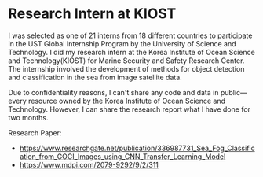 # Research Intern at KIOST 

I was selected as one of 21 interns from 18 different countries to participate in the UST Global Internship Program by the University of Science and Technology. I did my research intern at the Korea Institute of Ocean Science and Technology(KIOST) for Marine Security and Safety Research Center. The internship involved the development of methods for object detection and classification in the sea from image satellite data.

Due to confidentiality reasons, I can't share any code and data in public—every resource owned by the Korea Institute of Ocean Science and Technology. However, I can share the research report what I have done for two months.

Research Paper: 
- https://www.researchgate.net/publication/336987731_Sea_Fog_Classification_from_GOCI_Images_using_CNN_Transfer_Learning_Model
- https://www.mdpi.com/2079-9292/9/2/311
